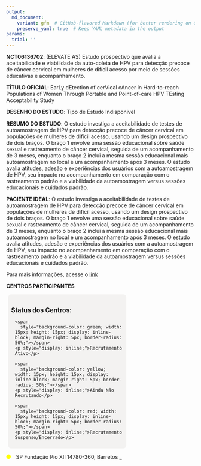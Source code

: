 ```yaml
---
output: 
  md_document:
    variant: gfm  # GitHub-flavored Markdown (for better rendering on GitHub)
    preserve_yaml: true  # Keep YAML metadata in the output
params:
  trial: ''
---
```


**NCT06136702**: (ELEVATE AS) Estudo prospectivo que avalia a
aceitabilidade e viabilidade da auto-coleta de HPV para detecção precoce
de câncer cervical em mulheres de difícil acesso por meio de sessões
educativas e acompanhamento.

**TÍTULO OFICIAL**: EarLy dEtection of cerVical cAncer in Hard-to-reach
Populations of Women Through Portable and Point-of-care HPV TEsting
Acceptability Study

**DESENHO DO ESTUDO**: Tipo de Estudo Indisponivel

**RESUMO DO ESTUDO**: O estudo investiga a aceitabilidade de testes de
autoamostragem de HPV para detecção precoce de câncer cervical em
populações de mulheres de difícil acesso, usando um design prospectivo
de dois braços. O braço 1 envolve uma sessão educacional sobre saúde
sexual e rastreamento de câncer cervical, seguida de um acompanhamento
de 3 meses, enquanto o braço 2 inclui a mesma sessão educacional mais
autoamostragem no local e um acompanhamento após 3 meses. O estudo
avalia atitudes, adesão e experiências dos usuários com a autoamostragem
de HPV, seu impacto no acompanhamento em comparação com o rastreamento
padrão e a viabilidade da autoamostragem versus sessões educacionais e
cuidados padrão.

**PACIENTE IDEAL**: O estudo investiga a aceitabilidade de testes de
autoamostragem de HPV para detecção precoce de câncer cervical em
populações de mulheres de difícil acesso, usando um design prospectivo
de dois braços. O braço 1 envolve uma sessão educacional sobre saúde
sexual e rastreamento de câncer cervical, seguida de um acompanhamento
de 3 meses, enquanto o braço 2 inclui a mesma sessão educacional mais
autoamostragem no local e um acompanhamento após 3 meses. O estudo
avalia atitudes, adesão e experiências dos usuários com a autoamostragem
de HPV, seu impacto no acompanhamento em comparação com o rastreamento
padrão e a viabilidade da autoamostragem versus sessões educacionais e
cuidados padrão.

Para mais informações, acesse o
[link](https://clinicaltrials.gov/ct2/show/NCT06136702)

**CENTROS PARTICIPANTES**

<div style="margin-bottom: 8px; margin-left: 5px; padding: 8px; max-width: 300px; background-color: #f3f2f1; border-radius: 8px;">

<h4 style="font-size: 1.2em; font-weight: bold; margin-bottom: 10px;">
Status dos Centros:
</h4>

<div style="margin-left: 10px;">

    <span 
      style="background-color: green; width: 15px; height: 15px; display: inline-block; margin-right: 5px; border-radius: 50%;"></span>
    <p style="display: inline;">Recrutamento Ativo</p>

</div>

<div style="margin-left: 10px;">

    <span 
      style="background-color: yellow; width: 15px; height: 15px; display: inline-block; margin-right: 5px; border-radius: 50%;"></span>
    <p style="display: inline;">Ainda Não Recrutando</p>

</div>

<div style="margin-left: 10px;">

    <span 
      style="background-color: red; width: 15px; height: 15px; display: inline-block; margin-right: 5px; border-radius: 50%;"></span>
    <p style="display: inline;">Recrutamento Suspenso/Encerrado</p>

</div>

</div>

<span style="display: inline-block; width: 12px; height: 12px; border-radius: 50%; margin-right: 10px; padding-bottom: 0px; background-color: yellow;"></span>
SP Fundação Pio XII 14780-360, Barretos
<span style="color: #2E4A7F; text-decoration: none; font-weight: 500; font-size: 0.8">[REPORTAR
ERRO](https://flazar.shinyapps.io/formsapp?study_nct_id=NCT06136702&location_id=BARRETOSCANCERHOSPITALFUNDACAOPIOXIIBARRETOSBRAZIL&location_full_name=Funda%C3%A7%C3%A3o%20Pio%20XII%2C%2014780-360%2C%20Barretos&form_type=Reportar%20Erro)</span>
